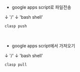 - google apps script로 파일전송

&darr; '/' &darr; 'bash shell'
```bash
clasp push
```

<br>

- google apps script에서 가져오기

&darr; '/' &darr; 'bash shell'
```bash
clasp pull
```